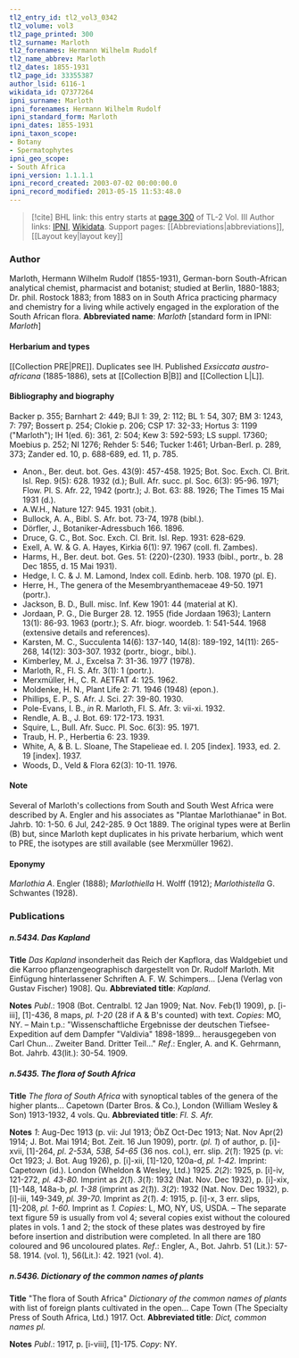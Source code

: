 ```yaml
---
tl2_entry_id: tl2_vol3_0342
tl2_volume: vol3
tl2_page_printed: 300
tl2_surname: Marloth
tl2_forenames: Hermann Wilhelm Rudolf
tl2_name_abbrev: Marloth
tl2_dates: 1855-1931
tl2_page_id: 33355387
author_lsid: 6116-1
wikidata_id: Q7377264
ipni_surname: Marloth
ipni_forenames: Hermann Wilhelm Rudolf
ipni_standard_form: Marloth
ipni_dates: 1855-1931
ipni_taxon_scope: 
- Botany
- Spermatophytes
ipni_geo_scope: 
- South Africa
ipni_version: 1.1.1.1
ipni_record_created: 2003-07-02 00:00:00.0
ipni_record_modified: 2013-05-15 11:53:48.0
---
```


> [!cite] BHL link: this entry starts at [page 300](https://www.biodiversitylibrary.org/page/33355387) of TL-2 Vol. III
> Author links: [IPNI](https://www.ipni.org/a/6116-1), [Wikidata](https://www.wikidata.org/wiki/Q7377264). Support pages: [[Abbreviations|abbreviations]], [[Layout key|layout key]]

### Author

Marloth, Hermann Wilhelm Rudolf (1855-1931), German-born South-African analytical chemist, pharmacist and botanist; studied at Berlin, 1880-1883; Dr. phil. Rostock 1883; from 1883 on in South Africa practicing pharmacy and chemistry for a living while actively engaged in the exploration of the South African flora. 
**Abbreviated name**: *Marloth* \[standard form in IPNI: *Marloth*\]

#### Herbarium and types

[[Collection PRE|PRE]]. Duplicates see IH. Published *Exsiccata austro-africana* (1885-1886), sets at [[Collection B|B]] and [[Collection L|L]].

#### Bibliography and biography

Backer p. 355; Barnhart 2: 449; BJI 1: 39, 2: 112; BL 1: 54, 307; BM 3: 1243, 7: 797; Bossert p. 254; Clokie p. 206; CSP 17: 32-33; Hortus 3: 1199 ("Marloth"); IH 1(ed. 6): 361, 2: 504; Kew 3: 592-593; LS suppl. 17360; Moebius p. 252; NI 1276; Rehder 5: 546; Tucker 1:461; Urban-Berl. p. 289, 373; Zander ed. 10, p. 688-689, ed. 11, p. 785.
- Anon., Ber. deut. bot. Ges. 43(9): 457-458. 1925; Bot. Soc. Exch. Cl. Brit. Isl. Rep. 9(5): 628. 1932 (d.); Bull. Afr. succ. pl. Soc. 6(3): 95-96. 1971; Flow. Pl. S. Afr. 22, 1942 (portr.); J. Bot. 63: 88. 1926; The Times 15 Mai 1931 (d.).
- A.W.H., Nature 127: 945. 1931 (obit.).
- Bullock, A. A., Bibl. S. Afr. bot. 73-74, 1978 (bibl.).
- Dörfler, J., Botaniker-Adressbuch 166. 1896.
- Druce, G. C., Bot. Soc. Exch. CI. Brit. Isl. Rep. 1931: 628-629.
- Exell, A. W. & G. A. Hayes, Kirkia 6(1): 97. 1967 (coll. fl. Zambes).
- Harms, H., Ber. deut. bot. Ges. 51: (220)-(230). 1933 (bibl., portr., b. 28 Dec 1855, d. 15 Mai 1931).
- Hedge, I. C. & J. M. Lamond, Index coll. Edinb. herb. 108. 1970 (pl. E).
- Herre, H., The genera of the Mesembryanthemaceae 49-50. 1971 (portr.).
- Jackson, B. D., Bull. misc. Inf. Kew 1901: 44 (material at K).
- Jordaan, P. G., Die Burger 28. 12. 1955 (fide Jordaan 1963); Lantern 13(1): 86-93. 1963 (portr.); S. Afr. biogr. woordeb. 1: 541-544. 1968 (extensive details and references).
- Karsten, M. C., Succulenta 14(6): 137-140, 14(8): 189-192, 14(11): 265-268, 14(12): 303-307. 1932 (portr., biogr., bibl.).
- Kimberley, M. J., Excelsa 7: 31-36. 1977 (1978).
- Marloth, R., Fl. S. Afr. 3(1): 1 (portr.).
- Merxmüller, H., C. R. AETFAT 4: 125. 1962.
- Moldenke, H. N., Plant Life 2: 71. 1946 (1948) (epon.).
- Phillips, E. P., S. Afr. J. Sci. 27: 39-80. 1930.
- Pole-Evans, I. B., *in* R. Marloth, Fl. S. Afr. 3: vii-xi. 1932.
- Rendle, A. B., J. Bot. 69: 172-173. 1931.
- Squire, L., Bull. Afr. Succ. Pl. Soc. 6(3): 95. 1971.
- Traub, H. P., Herbertia 6: 23. 1939.
- White, A, & B. L. Sloane, The Stapelieae ed. I. 205 \[index\]. 1933, ed. 2. 19 \[index\]. 1937.
- Woods, D., Veld & Flora 62(3): 10-11. 1976.

#### Note

Several of Marloth's collections from South and South West Africa were described by A. Engler and his associates as "Plantae Marlothianae" in Bot. Jahrb. 10: 1-50. 6 Jul, 242-285. 9 Oct 1889. The original types were at Berlin (B) but, since Marloth kept duplicates in his private herbarium, which went to PRE, the isotypes are still available (see Merxmüller 1962).

#### Eponymy

*Marlothia A*. Engler (1888); *Marlothiella* H. Wolff (1912); *Marlothistella* G. Schwantes (1928).

### Publications

##### n.5434. Das Kapland

**Title**
*Das Kapland* insonderheit das Reich der Kapflora, das Waldgebiet und die Karroo pflanzengeographisch dargestellt von Dr. Rudolf Marloth. Mit Einfügung hinterlassener Schriften A. F. W. Schimpers... \[Jena (Verlag von Gustav Fischer) 1908\]. Qu.
**Abbreviated title**: *Kapland*.

**Notes**
*Publ*.: 1908 (Bot. Centralbl. 12 Jan 1909; Nat. Nov. Feb(1) 1909), p. \[i-iii\], \[1\]-436, 8 maps, *pl. 1-20* (28 if A & B's counted) with text. *Copies*: MO, NY. – Main t.p.: "Wissenschaftliche Ergebnisse der deutschen Tiefsee-Expedition auf dem Dampfer "Valdivia" 1898-1899... herausgegeben von Carl Chun... Zweiter Band. Dritter Teil..."
*Ref*.: Engler, A. and K. Gehrmann, Bot. Jahrb. 43(lit.): 30-54. 1909.

##### n.5435. The flora of South Africa

**Title**
*The flora of South Africa* with synoptical tables of the genera of the higher plants... Capetown (Darter Bros. & Co.), London (William Wesley & Son) 1913-1932, 4 vols. Qu.
**Abbreviated title**: *Fl. S. Afr.*

**Notes**
*1*: Aug-Dec 1913 (p. vii: Jul 1913; ÖbZ Oct-Dec 1913; Nat. Nov Apr(2) 1914; J. Bot. Mai 1914; Bot. Zeit. 16 Jun 1909), portr. (*pl. 1*) of author, p. \[i\]-xvii, \[1\]-264, *pl*. *2-53A, 53B, 54-65* (36 nos. col.), err. slip.
*2*(*1*): 1925 (p. vi: Oct 1923; J. Bot. Aug 1926), p. \[i\]-xii, \[1\]-120, 120a-d, *pl. 1-42.* Imprint: Capetown (id.). London (Wheldon & Wesley, Ltd.) 1925.
*2*(*2*): 1925, p. \[i\]-iv, 121-272, *pl. 43-80.* Imprint as *2*(*1*).
*3*(*1*): 1932 (Nat. Nov. Dec 1932), p. \[i\]-xix, \[1\]-148, 148a-b, *pl. 1-38* (imprint as *2*(*1*)).
*3*(*2*): 1932 (Nat. Nov. Dec 1932), p. \[i\]-iii, 149-349, *pl. 39-70.* Imprint as *2*(*1*).
*4*: 1915, p. \[i\]-x, 3 err. slips, \[1\]-208, *pl. 1-60.* Imprint as *1. Copies*: L, MO, NY, US, USDA. – The separate text figure 59 is usually from vol 4; several copies exist without the coloured plates in vols. 1 and 2; the stock of these plates was destroyed by fire before insertion and distribution were completed. In all there are 180 coloured and 96 uncoloured plates.
*Ref*.: Engler, A., Bot. Jahrb. 51 (Lit.): 57-58. 1914. (vol. 1), 56(Lit.): 42. 1921 (vol. 4).

##### n.5436. Dictionary of the common names of plants

**Title**
"The flora of South Africa" *Dictionary of the common names of plants* with list of foreign plants cultivated in the open... Cape Town (The Specialty Press of South Africa, Ltd.) 1917. Oct.
**Abbreviated title**: *Dict, common names pl.*

**Notes**
*Publ*.: 1917, p. \[i-viii\], \[1\]-175. *Copy*: NY.

